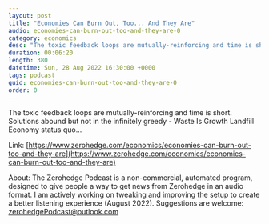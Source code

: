 ```yaml
---
layout: post
title: "Economies Can Burn Out, Too... And They Are"
audio: economies-can-burn-out-too-and-they-are-0
category: economics
desc: "The toxic feedback loops are mutually-reinforcing and time is short. Solutions abound but not in the infinitely greedy - Waste Is Growth Landfill Economy status quo..."
duration: 00:06:20
length: 380
datetime: Sun, 28 Aug 2022 16:30:00 +0000
tags: podcast
guid: economies-can-burn-out-too-and-they-are-0
order: 0
---
```

The toxic feedback loops are mutually-reinforcing and time is short. Solutions abound but not in the infinitely greedy - Waste Is Growth Landfill Economy status quo...

Link: [https://www.zerohedge.com/economics/economies-can-burn-out-too-and-they-are](https://www.zerohedge.com/economics/economies-can-burn-out-too-and-they-are)

About: The Zerohedge Podcast is a non-commercial, automated program, designed to give people a way to get news from Zerohedge in an audio format.  I am actively working on tweaking and improving the setup to create a better listening experience (August 2022).  Suggestions are welcome: [zerohedgePodcast@outlook.com](mailto:zerohedgePodcast@outlook.com)